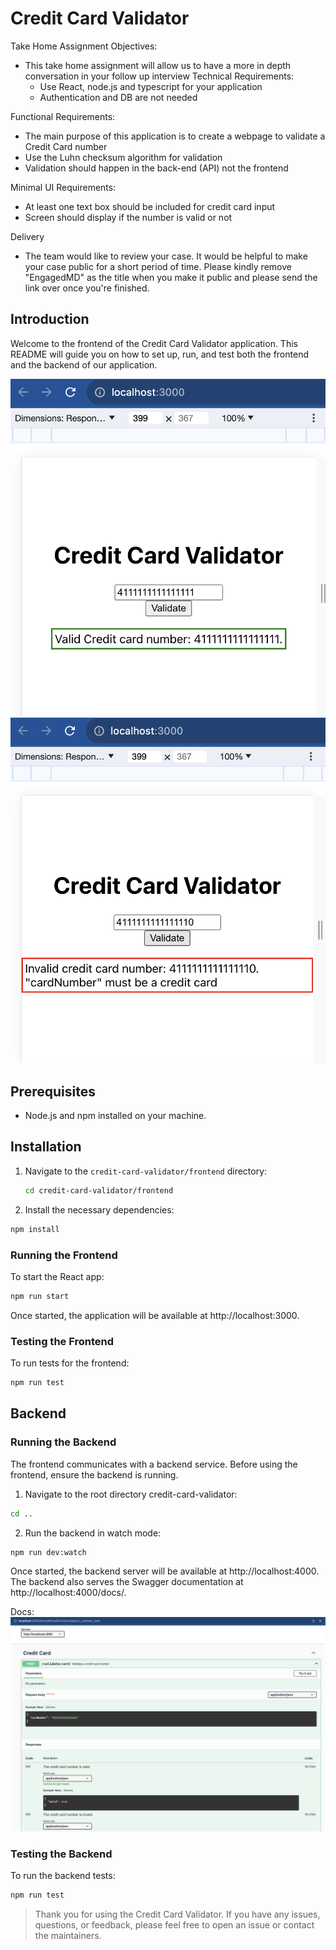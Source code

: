 # Credit Card Validator

Take Home Assignment
Objectives:
- This take home assignment will allow us to have a more in depth
conversation in your follow up interview
Technical Requirements:
  - Use React, node.js and typescript for your application
  - Authentication and DB are not needed
  
Functional Requirements:
  - The main purpose of this application is to create a webpage to validate a Credit Card number
  - Use the Luhn checksum algorithm for validation
  - Validation should happen in the back-end (API) not the frontend
    
Minimal UI Requirements:
  - At least one text box should be included for credit card input
  - Screen should display if the number is valid or not

Delivery
  - The team would like to review your case. It would be helpful to make your
case public for a short period of time. Please kindly remove "EngagedMD" as
the title when you make it public and please send the link over once you're
finished.

## Introduction

Welcome to the frontend of the Credit Card Validator application. This README will guide you on how to set up, run, and test both the frontend and the backend of our application.

![Credit Card Validation](public/images/image-1.png)
![Credit Card Validation](public/images/image-3.png)

## Prerequisites

- Node.js and npm installed on your machine.

## Installation

1. Navigate to the `credit-card-validator/frontend` directory:

   ```bash
   cd credit-card-validator/frontend
   ```

2. Install the necessary dependencies:
```bash 
npm install
```

### Running the Frontend
To start the React app:
```bash
npm run start
```
Once started, the application will be available at http://localhost:3000.

### Testing the Frontend
To run tests for the frontend:
```bash
npm run test
```

## Backend
### Running the Backend
The frontend communicates with a backend service. Before using the frontend, ensure the backend is running.

1. Navigate to the root directory credit-card-validator:
```bash
cd ..
```
2. Run the backend in watch mode:
```bash
npm run dev:watch
```

Once started, the backend server will be available at http://localhost:4000. The backend also serves the Swagger documentation at http://localhost:4000/docs/.

Docs: 
![DocsAlt text](public/images/image.png)

### Testing the Backend
To run the backend tests:
```bash
npm run test
```

> Thank you for using the Credit Card Validator. If you have any issues, questions, or feedback, please feel free to open an issue or contact the maintainers.

